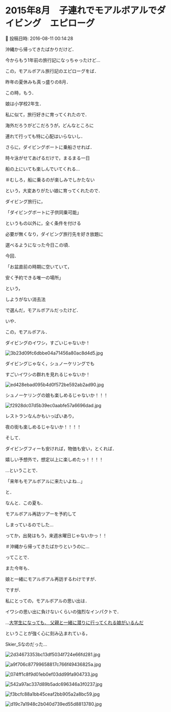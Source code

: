 # 2015年8月　子連れでモアルボアルでダイビング　エピローグ

📅 投稿日時: 2016-08-11 00:14:28

沖縄から帰ってきたばかりだけど．


今からもう1年前の旅行記になっちゃったけど…


この，モアルボアル旅行記のエピローグをば．





昨年の夏休みも真っ盛りの8月．


この時，もう．


娘は小学校2年生．





私に似て，旅行好きに育ってくれたので．


海外だろうがどこだろうが，どんなところに


連れて行っても特に心配はいらないし．





さらに，ダイビングボートに乗船させれば．


時々泳がせてあげるだけで，まるまる一日


船の上にいても楽しんでいてくれる…


＃むしろ，船に乗るのが楽しみでしかたない


という，大変ありがたい娘に育ってくれたので．





ダイビング旅行に，


「ダイビングボートに子供同乗可能」


というもの以外に，全く条件を付ける


必要が無くなり，ダイビング旅行先を好き放題に


選べるようになった今日この頃．





今回．


「お盆直前の時期に空いていて，


安く予約できる唯一の場所」


という，


しようがない消去法


で選んだ，モアルボアルだったけど．





いや．


この，モアルボアル．





ダイビングのイワシ，すごいじゃないか！




![3b23d09fc6dbbe04a71456a80ac8d4d5.jpg](images/3b23d09fc6dbbe04a71456a80ac8d4d5.jpg)







ダイビングじゃなく，シュノーケリングでも


すごいイワシの群れを見れるじゃないか！




![ed428ebad095b4d0f572be592ab2ad90.jpg](images/ed428ebad095b4d0f572be592ab2ad90.jpg)







シュノーケリングの娘も楽しめるじゃないか！！！




![f2928dc07d5b39ec0aabfe57a6696dad.jpg](images/f2928dc07d5b39ec0aabfe57a6696dad.jpg)







レストランなんかもいっぱいあり，


夜の街も楽しめるじゃないか！！！！





そして．


ダイビングフィーも安ければ，物価も安い，とくれば．





嬉しい予想外で，想定以上に楽しめたっ！！！！





…ということで．


「来年もモアルボアルに来たいよね…」


と．


なんと．この夏も．


モアルボアル再訪ツアーを予約して


しまっているのでした…





ってか，出発はもう，来週水曜日じゃないかっ！！


＃沖縄から帰ってきたばかりというのに…





ってことで．


また今年も．


娘と一緒にモアルボアル再訪するわけですが．





ですが．


私にとっての，モアルボアルの思い出は．


イワシの思い出に負けないくらいの強烈なインパクトで．





…[大学生になっても．
父親と一緒に潜りに行ってくれる娘がいるんだ](eba3d5e58283ac136db8f343c6d0f27b0.md)





ということが強く心に刻み込まれている，


Skier_Sなのだった…







![2d34673353bc13df5034f724e66fd281.jpg](images/2d34673353bc13df5034f724e66fd281.jpg)









![a9f706c87799658817c766f49436825a.jpg](images/a9f706c87799658817c766f49436825a.jpg)









![074ff1c8f9d01eb0ef03dd99fa904733.jpg](images/074ff1c8f9d01eb0ef03dd99fa904733.jpg)









![542a97ac337d89b5adc696346a3f0237.jpg](images/542a97ac337d89b5adc696346a3f0237.jpg)









![f3bcfc88a1bb45ceaf2bb905a2a8bc59.jpg](images/f3bcfc88a1bb45ceaf2bb905a2a8bc59.jpg)









![d19c7a1948c2b040d739ed55d8813780.jpg](images/d19c7a1948c2b040d739ed55d8813780.jpg)
